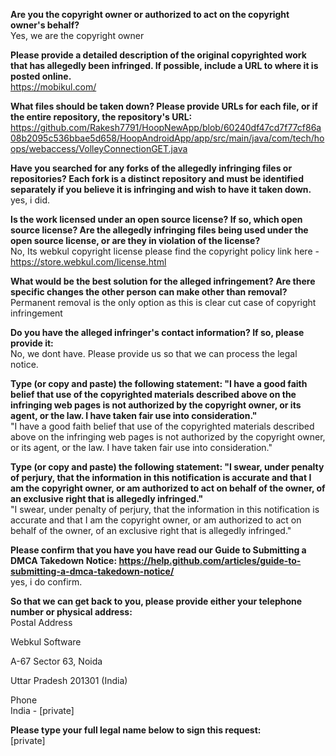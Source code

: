**Are you the copyright owner or authorized to act on the copyright owner's behalf?**   
Yes, we are the copyright owner 

**Please provide a detailed description of the original copyrighted work that has allegedly been infringed. If possible, include a URL to where it is posted online.**     
https://mobikul.com/   

**What files should be taken down? Please provide URLs for each file, or if the entire repository, the repository's URL:**   
https://github.com/Rakesh7791/HoopNewApp/blob/60240df47cd7f77cf86a08b2095c536bbae5d658/HoopAndroidApp/app/src/main/java/com/tech/hoops/webaccess/VolleyConnectionGET.java

**Have you searched for any forks of the allegedly infringing files or repositories? Each fork is a distinct repository and must be identified separately if you believe it is infringing and wish to have it taken down.**   
yes, i did. 

**Is the work licensed under an open source license? If so, which open source license? Are the allegedly infringing files being used under the open source license, or are they in violation of the license?**   
No, Its webkul copyright license please find the copyright policy link here - https://store.webkul.com/license.html

**What would be the best solution for the alleged infringement? Are there specific changes the other person can make other than removal?**  
Permanent removal is the only option as this is clear cut case of copyright infringement 

**Do you have the alleged infringer's contact information? If so, please provide it:**     
No, we dont have. Please provide us so that we can process the legal notice.

**Type (or copy and paste) the following statement: "I have a good faith belief that use of the copyrighted materials described above on the infringing web pages is not authorized by the copyright owner, or its agent, or the law. I have taken fair use into consideration."**   
"I have a good faith belief that use of the copyrighted materials described above on the infringing web pages is not authorized by the copyright owner, or its agent, or the law. I have taken fair use into consideration." 

**Type (or copy and paste) the following statement: "I swear, under penalty of perjury, that the information in this notification is accurate and that I am the copyright owner, or am authorized to act on behalf of the owner, of an exclusive right that is allegedly infringed."**   
"I swear, under penalty of perjury, that the information in this notification is accurate and that I am the copyright owner, or am authorized to act on behalf of the owner, of an exclusive right that is allegedly infringed." 

**Please confirm that you have you have read our Guide to Submitting a DMCA Takedown Notice: https://help.github.com/articles/guide-to-submitting-a-dmca-takedown-notice/**   
yes, i do confirm. 

**So that we can get back to you, please provide either your telephone number or physical address:**   
Postal Address

Webkul Software

A-67 Sector 63, Noida

Uttar Pradesh 201301 (India)  

Phone   
India - [private] 

**Please type your full legal name below to sign this request:**    
[private]
